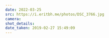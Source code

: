 ```yaml
---
date: 2022-03-25
src: https://i.eritbh.me/photos/DSC_3766.jpg
camera:
shot_details:
date_taken: 2019-02-27 15:49:09
---
```

